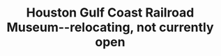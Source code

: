 ---
layout: repo
title: "Houston Gulf Coast Railroad Museum--relocating, not currently open"
id: 16925
permalink: repos/16925/
---